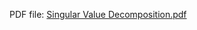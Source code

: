 PDF file: [Singular Value Decomposition.pdf](https://github.com/vreebn/SVD_Singular-Value-Decomposition/files/6872314/Singular.Value.Decomposition.pdf)
